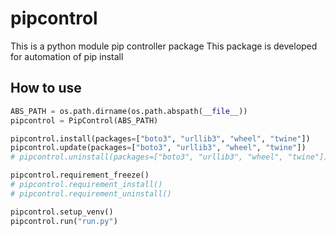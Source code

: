# pipcontrol

This is a python module pip controller package
This package is developed for automation of pip install

## How to use

```python
ABS_PATH = os.path.dirname(os.path.abspath(__file__))
pipcontrol = PipControl(ABS_PATH)

pipcontrol.install(packages=["boto3", "urllib3", "wheel", "twine"])
pipcontrol.update(packages=["boto3", "urllib3", "wheel", "twine"])
# pipcontrol.uninstall(packages=["boto3", "urllib3", "wheel", "twine"])

pipcontrol.requirement_freeze()
# pipcontrol.requirement_install()
# pipcontrol.requirement_uninstall()

pipcontrol.setup_venv()
pipcontrol.run("run.py")

```
